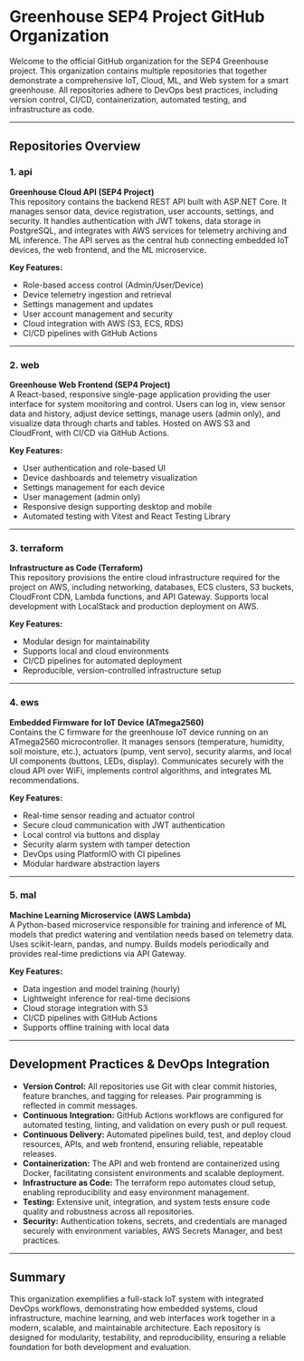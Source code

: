
# Greenhouse SEP4 Project GitHub Organization

Welcome to the official GitHub organization for the SEP4 Greenhouse project. This organization contains multiple repositories that together demonstrate a comprehensive IoT, Cloud, ML, and Web system for a smart greenhouse. All repositories adhere to DevOps best practices, including version control, CI/CD, containerization, automated testing, and infrastructure as code.

---

## Repositories Overview

### 1. **api**  
**Greenhouse Cloud API (SEP4 Project)**  
This repository contains the backend REST API built with ASP.NET Core. It manages sensor data, device registration, user accounts, settings, and security. It handles authentication with JWT tokens, data storage in PostgreSQL, and integrates with AWS services for telemetry archiving and ML inference. The API serves as the central hub connecting embedded IoT devices, the web frontend, and the ML microservice.

**Key Features:**  
- Role-based access control (Admin/User/Device)  
- Device telemetry ingestion and retrieval  
- Settings management and updates  
- User account management and security  
- Cloud integration with AWS (S3, ECS, RDS)  
- CI/CD pipelines with GitHub Actions

---

### 2. **web**  
**Greenhouse Web Frontend (SEP4 Project)**  
A React-based, responsive single-page application providing the user interface for system monitoring and control. Users can log in, view sensor data and history, adjust device settings, manage users (admin only), and visualize data through charts and tables. Hosted on AWS S3 and CloudFront, with CI/CD via GitHub Actions.

**Key Features:**  
- User authentication and role-based UI  
- Device dashboards and telemetry visualization  
- Settings management for each device  
- User management (admin only)  
- Responsive design supporting desktop and mobile  
- Automated testing with Vitest and React Testing Library

---

### 3. **terraform**  
**Infrastructure as Code (Terraform)**  
This repository provisions the entire cloud infrastructure required for the project on AWS, including networking, databases, ECS clusters, S3 buckets, CloudFront CDN, Lambda functions, and API Gateway. Supports local development with LocalStack and production deployment on AWS.

**Key Features:**  
- Modular design for maintainability  
- Supports local and cloud environments  
- CI/CD pipelines for automated deployment  
- Reproducible, version-controlled infrastructure setup

---

### 4. **ews**  
**Embedded Firmware for IoT Device (ATmega2560)**  
Contains the C firmware for the greenhouse IoT device running on an ATmega2560 microcontroller. It manages sensors (temperature, humidity, soil moisture, etc.), actuators (pump, vent servo), security alarms, and local UI components (buttons, LEDs, display). Communicates securely with the cloud API over WiFi, implements control algorithms, and integrates ML recommendations.

**Key Features:**  
- Real-time sensor reading and actuator control  
- Secure cloud communication with JWT authentication  
- Local control via buttons and display  
- Security alarm system with tamper detection  
- DevOps using PlatformIO with CI pipelines  
- Modular hardware abstraction layers

---

### 5. **mal**  
**Machine Learning Microservice (AWS Lambda)**  
A Python-based microservice responsible for training and inference of ML models that predict watering and ventilation needs based on telemetry data. Uses scikit-learn, pandas, and numpy. Builds models periodically and provides real-time predictions via API Gateway.

**Key Features:**  
- Data ingestion and model training (hourly)  
- Lightweight inference for real-time decisions  
- Cloud storage integration with S3  
- CI/CD pipelines with GitHub Actions  
- Supports offline training with local data

---

## Development Practices & DevOps Integration

- **Version Control:** All repositories use Git with clear commit histories, feature branches, and tagging for releases. Pair programming is reflected in commit messages.
- **Continuous Integration:** GitHub Actions workflows are configured for automated testing, linting, and validation on every push or pull request.
- **Continuous Delivery:** Automated pipelines build, test, and deploy cloud resources, APIs, and web frontend, ensuring reliable, repeatable releases.
- **Containerization:** The API and web frontend are containerized using Docker, facilitating consistent environments and scalable deployment.
- **Infrastructure as Code:** The terraform repo automates cloud setup, enabling reproducibility and easy environment management.
- **Testing:** Extensive unit, integration, and system tests ensure code quality and robustness across all repositories.
- **Security:** Authentication tokens, secrets, and credentials are managed securely with environment variables, AWS Secrets Manager, and best practices.

---

## Summary

This organization exemplifies a full-stack IoT system with integrated DevOps workflows, demonstrating how embedded systems, cloud infrastructure, machine learning, and web interfaces work together in a modern, scalable, and maintainable architecture. Each repository is designed for modularity, testability, and reproducibility, ensuring a reliable foundation for both development and evaluation.
